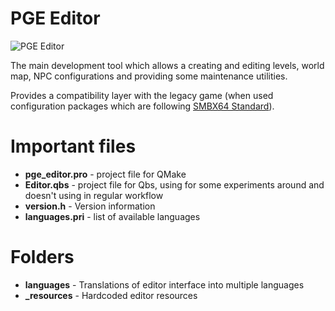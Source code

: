 # PGE Editor

![PGE Editor](https://github.com/WohlSoft/PGE-Project/blob/master/Editor/_resources/images/cat_builder/cat_builder_128.png)

The main development tool which allows a creating and editing levels, world map, NPC configurations and providing some maintenance utilities.

Provides a compatibility layer with the legacy game (when used configuration packages which are following [SMBX64 Standard](http://wohlsoft.ru/pgewiki/SMBX64)).

# Important files

* **pge_editor.pro** - project file for QMake
* **Editor.qbs** - project file for Qbs, using for some experiments around and doesn't using in regular workflow
* **version.h** - Version information
* **languages.pri** - list of available languages

# Folders

* **languages** - Translations of editor interface into multiple languages
* **_resources** - Hardcoded editor resources
